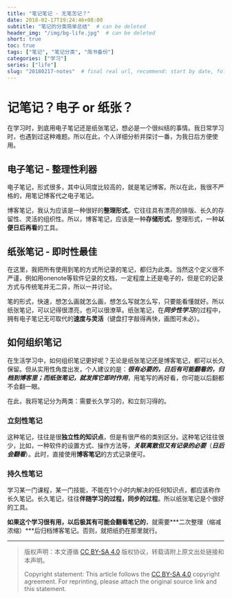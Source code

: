 ```yaml
---
title: "笔记笔记 - 无笔怎记？"
date: 2018-02-17T19:24:46+08:00
subtitle: "笔记的分类简单总结"  # can be deleted
header_img: "/img/bg-life.jpg"  # can be deleted
short: true
toc: true
tags: ["笔记", "笔记分类", "简书备份"]
categories: ["学习"]
series: ["life"]
slug: "20180217-notes"  # final real url, recommend: start by date, follow lower case words with hyphen splitter. E.g., `20230316-text-title`
---
```


# 记笔记？电子 or 纸张？

在学习时，到底用电子笔记还是纸张笔记，想必是一个很纠结的事情。我日常学习时，也遇到过这种难题。所以在此，个人详细分析并探讨一番，为我日后方便使用。

## 电子笔记 - 整理性利器

电子笔记，形式很多，其中认同度比较高的，就是笔记博客。所以在此，我很不严格的，用笔记博客代之电子笔记。

博客笔记，我认为应该是一种很好的**整理形式**。它往往具有漂亮的排版、长久的存留性、灵活的组织性。所以，博客笔记，应该是一种**存储形式**，整理形式，一种**以便日后再看**的工具。

## 纸张笔记 - 即时性最佳

在这里，我把所有使用到笔的方式所记录的笔记，都归为此类。当然这个定义很不严谨，例如用onenote等软件记录的文档，一定程度上还是电子的，但是它的记录方式与传统笔并无二异，所以一并讨论。

笔的形式，快速，想怎么画就怎么画，想怎么写就怎么写，只要能看懂就好。所以纸张笔记，可以记得很漂亮，也可以很潦草。纸张笔记，在***同步性学习***的过程中，拥有电子笔记无可取代的**速度与灵活**（键盘打字敲得再快，画图可未必）。

## 如何组织笔记

在生活学习中，如何组织笔记更好呢？无论是纸张笔记还是博客笔记，都可以长久保留。但从实用性角度出发，个人建议的是：***很有必要的，日后有可能翻看的，归档到博客里；而纸张笔记，就发挥它即时作用***，用笔写的再好看，你可能以后翻都不会翻一眼。

在此，我将笔记分为两类：需要长久学习的，和立刻习得的。

### 立刻性笔记

这种笔记，往往是很**独立性的知识点**，但是有很严格的类别区分。这种笔记往往很少，比如，一种软件的设置方式、操作方法等，***关联离散但又有记录的必要***（***日后会翻看***）。此时，直接使用**博客笔记**的方式记录便可。

### 持久性笔记

学习某一门课程，某一门技能，不能在1个小时内解决的任何知识点，都应该称作长久笔记。长久笔记，往往**伴随学习的过程，同步的过程**。所以纸张笔记是个很好的工具。

**如果这个学习很有用，以后极其有可能会翻看笔记的**，就需要***二次整理（缩减浓缩）***后归档博客笔记。否则，就把纸扔在那里就行。

---

> 版权声明：本文遵循 [CC BY-SA 4.0](https://creativecommons.org/licenses/by-sa/4.0/deed.zh) 版权协议，转载请附上原文出处链接和本声明。
>
> Copyright statement: This article follows the [CC BY-SA 4.0](https://creativecommons.org/licenses/by-sa/4.0/deed.en) copyright agreement. For reprinting, please attach the original source link and this statement.
